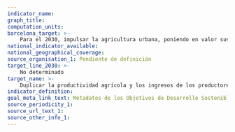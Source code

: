 ```yaml
---
indicator_name:
graph_title:
computation_units:
barcelona_target: >-
    Para el 2030, impulsar la agricultura urbana, poniendo en valor sus beneficios económicos, ecológicos y sociales
national_indicator_available:
national_geographical_coverage: 
source_organisation_1: Pendiente de definición
target_line_2030: >-
    No determinado
target_name: >-
    Duplicar la productividad agrícola y los ingresos de los productores de alimentos a pequeña escala, en particular de las mujeres, los pueblos indígenas, los agricultores/as familiares, los pastores/as y los pescadores/as, entre otras cosas mediante un acceso seguro y equitativo a las tierras, a otros recursos de producción e insumos, conocimientos, servicios financieros, mercados y oportunidades para la generación de valor añadido y empleo no agrícola
indicator_definition:
goal_meta_link_text: Metadatos de los Objetivos de Desarrollo Sostenible de las Naciones Unidas (pdf 894kB)
source_periodicity_1: 
source_url_text_1: 
source_other_info_1:
---
```


